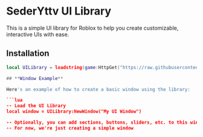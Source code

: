 # **SederYttv UI Library**

This is a simple UI library for Roblox to help you create customizable, interactive UIs with ease.

## **Installation**

```lua
local UILibrary = loadstring(game:HttpGet("https://raw.githubusercontent.com/sederyttv-scripter/SederYttvUiLibrary-/refs/heads/main/Skeder"))()

## **Window Example**

Here's an example of how to create a basic window using the library:

```lua
-- Load the UI Library
local window = UILibrary:NewWindow("My UI Window")

-- Optionally, you can add sections, buttons, sliders, etc. to this window
-- For now, we're just creating a simple window
